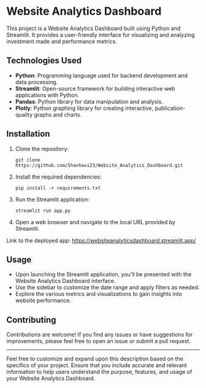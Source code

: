
# Website Analytics Dashboard

This project is a Website Analytics Dashboard built using Python and Streamlit. It provides a user-friendly interface for visualizing and analyzing investment made and performance metrics.

## Technologies Used

- **Python**: Programming language used for backend development and data processing.
- **Streamlit**: Open-source framework for building interactive web applications with Python.
- **Pandas**: Python library for data manipulation and analysis.
- **Plotly**: Python graphing library for creating interactive, publication-quality graphs and charts.

## Installation

1. Clone the repository:

    ```
    git clone https://github.com/Shanhavi23/Website_Analytics_Dashboard.git
    ```

2. Install the required dependencies:

    ```
    pip install -r requirements.txt
    ```

3. Run the Streamlit application:

    ```
    streamlit run app.py
    ```

4. Open a web browser and navigate to the local URL provided by Streamlit.

Link to the deployed app: https://websiteanalyticsdashboard.streamlit.app/

## Usage

- Upon launching the Streamlit application, you'll be presented with the Website Analytics Dashboard interface.
- Use the sidebar to customize the date range and apply filters as needed.
- Explore the various metrics and visualizations to gain insights into website performance.

## Contributing

Contributions are welcome! If you find any issues or have suggestions for improvements, please feel free to open an issue or submit a pull request.


---

Feel free to customize and expand upon this description based on the specifics of your project. Ensure that you include accurate and relevant information to help users understand the purpose, features, and usage of your Website Analytics Dashboard.
